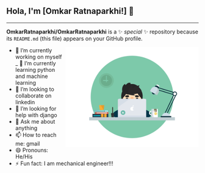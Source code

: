 ## Hola, I'm [Omkar Ratnaparkhi!] 👋

---
**OmkarRatnaparkhi/OmkarRatnaparkhi** is a ✨ _special_ ✨ repository because its `README.md` (this file) appears on your GitHub profile.

<img src="https://github.com/OmkarRatnaparkhi/OmkarRatnaparkhi/blob/main/Gif1.gif" width="350" align='right'>

- 🔭 I’m currently working on myself
_ 🌱 I’m currently learning python and machine learning
- 👯 I’m looking to collaborate on linkedin
- 🤔 I’m looking for help with django
- 💬 Ask me about anything
- 📫 How to reach me: gmail
- 😄 Pronouns: He/His
- ⚡ Fun fact: I am mechanical engineer!!!


